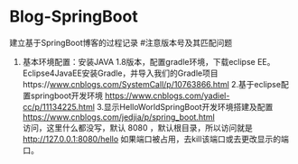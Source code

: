# Blog-SpringBoot
建立基于SpringBoot博客的过程记录  #注意版本号及其匹配问题
1. 基本环境配置：安装JAVA 1.8版本，配置gradle环境，下载eclipse EE。
Eclipse4JavaEE安装Gradle，并导入我们的Gradle项目https://www.cnblogs.com/SystemCall/p/10763866.html
2.基于eclipse配置springboot开发环境 https://www.cnblogs.com/yadiel-cc/p/11134225.html
3.显示HelloWorldSpringBoot开发环境搭建及配置 https://www.cnblogs.com/jedjia/p/spring_boot.html   
访问，这里什么都没写，默认 8080 ，默认根目录，所以访问就是  http://127.0.0.1:8080/hello 如果端口被占用，去kill该端口或去更改显示的端口。
